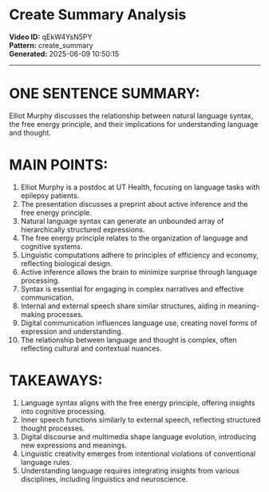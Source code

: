 # Create Summary Analysis

**Video ID:** qEkW4YsN5PY  
**Pattern:** create_summary  
**Generated:** 2025-06-09 10:50:15  

---

# ONE SENTENCE SUMMARY:
Elliot Murphy discusses the relationship between natural language syntax, the free energy principle, and their implications for understanding language and thought.

# MAIN POINTS:
1. Elliot Murphy is a postdoc at UT Health, focusing on language tasks with epilepsy patients.
2. The presentation discusses a preprint about active inference and the free energy principle.
3. Natural language syntax can generate an unbounded array of hierarchically structured expressions.
4. The free energy principle relates to the organization of language and cognitive systems.
5. Linguistic computations adhere to principles of efficiency and economy, reflecting biological design.
6. Active inference allows the brain to minimize surprise through language processing.
7. Syntax is essential for engaging in complex narratives and effective communication.
8. Internal and external speech share similar structures, aiding in meaning-making processes.
9. Digital communication influences language use, creating novel forms of expression and understanding.
10. The relationship between language and thought is complex, often reflecting cultural and contextual nuances.

# TAKEAWAYS:
1. Language syntax aligns with the free energy principle, offering insights into cognitive processing.
2. Inner speech functions similarly to external speech, reflecting structured thought processes.
3. Digital discourse and multimedia shape language evolution, introducing new expressions and meanings.
4. Linguistic creativity emerges from intentional violations of conventional language rules.
5. Understanding language requires integrating insights from various disciplines, including linguistics and neuroscience.